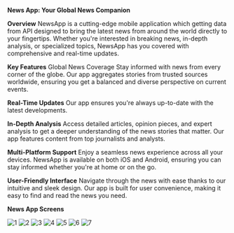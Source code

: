 **News App: Your Global News Companion**

**Overview**
NewsApp is a cutting-edge mobile application which getting data from API designed to bring the latest news from around the world
directly to your fingertips. Whether you're interested in breaking news, in-depth analysis, or
specialized topics, NewsApp has you covered with comprehensive and real-time updates.

**Key Features**
Global News Coverage
Stay informed with news from every corner of the globe. Our app aggregates stories from trusted
sources worldwide, ensuring you get a balanced and diverse perspective on current events.

**Real-Time Updates**
Our app ensures you're always up-to-date with the latest developments.

**In-Depth Analysis**
Access detailed articles, opinion pieces, and expert analysis to get a deeper understanding of the
news stories that matter. Our app features content from top journalists and analysts.

**Multi-Platform Support**
Enjoy a seamless news experience across all your devices. NewsApp is available on both iOS and
Android, ensuring you can stay informed whether you're at home or on the go.

**User-Friendly Interface**
Navigate through the news with ease thanks to our intuitive and sleek design. Our app is built for
user convenience, making it easy to find and read the news you need.

**News App Screens**

![1](https://github.com/ahmedkamal22/NewsApp_Flutter/assets/79015886/a64e0f1b-527d-4bb2-928a-b9fb2770e0bb)
![2](https://github.com/ahmedkamal22/NewsApp_Flutter/assets/79015886/74fe8bda-91b2-4b6d-b8a1-aa02547fd851)
![3](https://github.com/ahmedkamal22/NewsApp_Flutter/assets/79015886/f5f1f9d3-27a3-4ec1-b9ab-cb0da8ad3c59)
![4](https://github.com/ahmedkamal22/NewsApp_Flutter/assets/79015886/2b34057d-0f28-4c98-9897-6ee227d84965)
![5](https://github.com/ahmedkamal22/NewsApp_Flutter/assets/79015886/edf0ee6b-eb5d-4313-bf44-dab40521ae8a)
![6](https://github.com/ahmedkamal22/NewsApp_Flutter/assets/79015886/6ef7fe61-4cdc-4a47-85fb-63c91c7728b2)
![7](https://github.com/ahmedkamal22/NewsApp_Flutter/assets/79015886/16451608-4272-4b72-9d95-378ad9da5c86)
